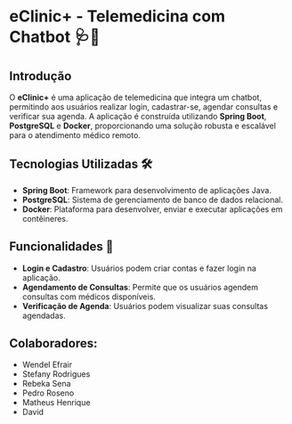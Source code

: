
# eClinic+ - Telemedicina com Chatbot 🩺🤖



## Introdução
O **eClinic+** é uma aplicação de telemedicina que integra um chatbot, permitindo aos usuários realizar login, cadastrar-se, agendar consultas e verificar sua agenda. A aplicação é construída utilizando **Spring Boot**, **PostgreSQL** e **Docker**, proporcionando uma solução robusta e escalável para o atendimento médico remoto.


## Tecnologias Utilizadas 🛠️
- **Spring Boot**: Framework para desenvolvimento de aplicações Java.
- **PostgreSQL**: Sistema de gerenciamento de banco de dados relacional.
- **Docker**: Plataforma para desenvolver, enviar e executar aplicações em contêineres.


## Funcionalidades 🌟
- **Login e Cadastro**: Usuários podem criar contas e fazer login na aplicação.
- **Agendamento de Consultas**: Permite que os usuários agendem consultas com médicos disponíveis.
- **Verificação de Agenda**: Usuários podem visualizar suas consultas agendadas.


## Colaboradores:
- Wendel Efrair
- Stefany Rodrigues
- Rebeka Sena 
- Pedro Roseno 
- Matheus Henrique 
- David 
